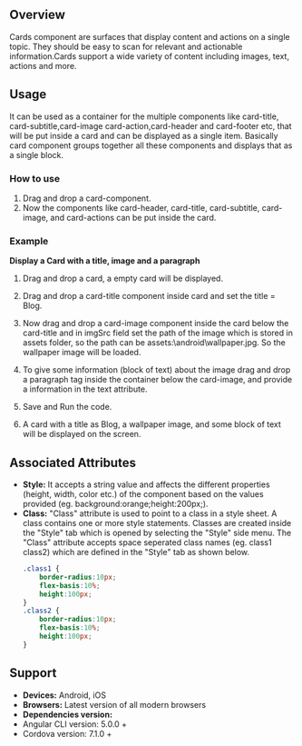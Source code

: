 ## Overview
Cards component are surfaces that display content and actions on a single topic. They should be easy to scan for relevant and actionable information.Cards support a wide variety of content including images, text, actions and more. 
## Usage
It can be used as a container for the multiple components like card-title, card-subtitle,card-image card-action,card-header and card-footer etc, that will be put inside a card and can be displayed as a single item. Basically card component groups together all these components and displays that as a single block.
### How to use
1. Drag and drop a card-component.
2. Now the components like card-header, card-title, card-subtitle, card-image, and card-actions can be put inside the card.


### Example
**Display a Card with a title, image and a paragraph** 

1. Drag and drop a card, a empty card will be displayed.

2. Drag and drop a card-title component inside card and set the title = Blog.

3. Now drag and drop a card-image component inside the card below the card-title and in imgSrc field set the path of the image which is stored in assets folder, so the path can be assets:\android\wallpaper.jpg. So the wallpaper image will be loaded.
 
4. To give some information (block of text) about the image drag and drop a paragraph tag inside the container below the card-image, and provide a information in the text attribute.

5. Save and Run the code. 
6. A card with a title as Blog, a wallpaper image, and some block of text will be displayed on the screen.
## Associated Attributes
- **Style:** It accepts a string value and affects the different properties (height, width, color etc.) of the component based on the values provided (eg. background:orange;height:200px;).
- **Class:** "Class" attribute is used to point to a class in a style sheet. A class contains one or more style statements. Classes are created inside the "Style" tab which is opened by selecting the "Style" side menu. The "Class" attribute accepts space seperated class names (eg. class1 class2) which are defined in the "Style" tab as shown below.
    ```css
    .class1 {
        border-radius:10px;
        flex-basis:10%;
        height:100px;
    }
    .class2 {
        border-radius:10px;
        flex-basis:10%;
        height:100px;
    }
    
    ```
## Support
- **Devices:** Android, iOS
- **Browsers:**  Latest version of all modern browsers
- **Dependencies version:** 
- Angular CLI version: 5.0.0 + 
- Cordova version: 7.1.0 + 
